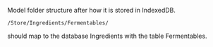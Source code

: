 Model folder structure after how it is stored in IndexedDB.

```
/Store/Ingredients/Fermentables/
```
should map to the database Ingredients with the table Fermentables.
